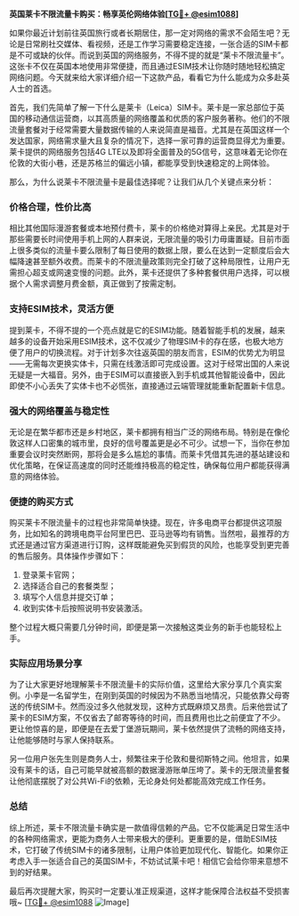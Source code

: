 **英国莱卡不限流量卡购买：畅享英伦网络体验[[TG💪+ @esim1088](https://t.me/s/esim1088)]**

如果你最近计划前往英国旅行或者长期居住，那一定对网络的需求不会陌生吧？无论是日常刷社交媒体、看视频，还是工作学习需要稳定连接，一张合适的SIM卡都是不可或缺的伙伴。而说到英国的网络服务，不得不提的就是“莱卡不限流量卡”。这张卡不仅在英国本地使用非常便捷，而且通过ESIM技术让你随时随地轻松搞定网络问题。今天就来给大家详细介绍一下这款产品，看看它为什么能成为众多赴英人士的首选。

首先，我们先简单了解一下什么是莱卡（Leica）SIM卡。莱卡是一家总部位于英国的移动通信运营商，以其高质量的网络覆盖和优质的客户服务著称。他们的不限流量套餐对于经常需要大量数据传输的人来说简直是福音。尤其是在英国这样一个发达国家，网络需求量大且复杂的情况下，选择一家可靠的运营商显得尤为重要。莱卡提供的网络服务包括4G LTE以及即将全面普及的5G信号，这意味着无论你在伦敦的大街小巷，还是苏格兰的偏远小镇，都能享受到快速稳定的上网体验。

那么，为什么说莱卡不限流量卡是最佳选择呢？让我们从几个关键点来分析：

### **价格合理，性价比高**
相比其他国际漫游套餐或本地预付费卡，莱卡的价格绝对算得上亲民。尤其是对于那些需要长时间使用手机上网的人群来说，无限流量的吸引力毋庸置疑。目前市面上很多类似的流量卡要么限制了每日使用的数据上限，要么在达到一定额度后会大幅降速甚至额外收费。而莱卡的不限流量政策则完全打破了这种局限性，让用户无需担心超支或网速变慢的问题。此外，莱卡还提供了多种套餐供用户选择，可以根据个人需求调整月费金额，真正做到了按需定制。

### **支持ESIM技术，灵活方便**
提到莱卡，不得不提的一个亮点就是它的ESIM功能。随着智能手机的发展，越来越多的设备开始采用ESIM技术，这不仅减少了物理SIM卡的存在感，也极大地方便了用户的切换流程。对于计划多次往返英国的朋友而言，ESIM的优势尤为明显——无需每次更换实体卡，只需在线激活即可完成设置。这对于经常出国的人来说无疑是一大福音。另外，由于ESIM可以直接嵌入到手机或其他智能设备中，因此即使不小心丢失了实体卡也不必慌张，直接通过云端管理就能重新配置新卡信息。

### **强大的网络覆盖与稳定性**
无论是在繁华都市还是乡村地区，莱卡都拥有相当广泛的网络布局。特别是在像伦敦这样人口密集的城市里，良好的信号覆盖更是必不可少。试想一下，当你在参加重要会议时突然断网，那将会是多么尴尬的事情。而莱卡凭借其先进的基站建设和优化策略，在保证高速度的同时还能维持极高的稳定性，确保每位用户都能获得满意的网络体验。

### **便捷的购买方式**
购买莱卡不限流量卡的过程也非常简单快捷。现在，许多电商平台都提供这项服务，比如知名的跨境电商平台阿里巴巴、亚马逊等均有销售。当然啦，最推荐的方式还是通过官方渠道进行订购，这样既能避免买到假货的风险，也能享受到更完善的售后服务。具体操作步骤如下：
1. 登录莱卡官网；
2. 选择适合自己的套餐类型；
3. 填写个人信息并提交订单；
4. 收到实体卡后按照说明书安装激活。

整个过程大概只需要几分钟时间，即便是第一次接触这类业务的新手也能轻松上手。

### **实际应用场景分享**
为了让大家更好地理解莱卡不限流量卡的实际价值，这里给大家分享几个真实案例。小李是一名留学生，在刚到英国的时候因为不熟悉当地情况，只能依靠父母寄送的传统SIM卡。然而没过多久他就发现，这种方式既麻烦又昂贵。后来他尝试了莱卡的ESIM方案，不仅省去了邮寄等待的时间，而且费用也比之前便宜了不少。更让他惊喜的是，即便是在去爱丁堡游玩期间，莱卡依然提供了流畅的网络支持，让他能够随时与家人保持联系。

另一位用户张先生则是商务人士，频繁往来于伦敦和曼彻斯特之间。他坦言，如果没有莱卡的话，自己可能早就被高额的数据漫游账单压垮了。莱卡的无限流量套餐让他彻底摆脱了对公共Wi-Fi的依赖，无论身处何处都能高效完成工作任务。

### **总结**
综上所述，莱卡不限流量卡确实是一款值得信赖的产品。它不仅能满足日常生活中的各种网络需求，更能为商务人士带来极大的便利。更重要的是，借助ESIM技术，它打破了传统SIM卡的诸多限制，让用户体验更加现代化、智能化。如果你正考虑入手一张适合自己的英国SIM卡，不妨试试莱卡吧！相信它会给你带来意想不到的好结果。

最后再次提醒大家，购买时一定要认准正规渠道，这样才能保障合法权益不受损害哦~ [[TG💪+ @esim1088](https://t.me/s/esim1088) ![Image](https://i.postimg.cc/4NQfJmqS/Snipaste-2025-05-13-00-14-12.png)]